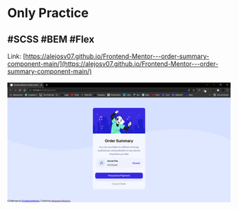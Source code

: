 # Only Practice  
## #SCSS #BEM #Flex

Link: [https://alejosv07.github.io/Frontend-Mentor---order-summary-component-main/](https://alejosv07.github.io/Frontend-Mentor---order-summary-component-main/)  
<br/>
![Img preview](/CaptureOrderSummary.PNG)
